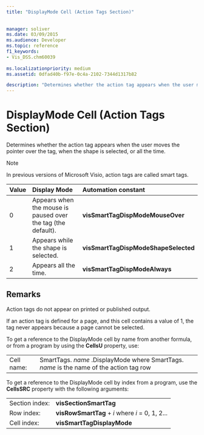 ```yaml
---
title: "DisplayMode Cell (Action Tags Section)"
 
 
manager: soliver
ms.date: 03/09/2015
ms.audience: Developer
ms.topic: reference
f1_keywords:
- Vis_DSS.chm60039
 
ms.localizationpriority: medium
ms.assetid: 0dfad40b-f97e-0c4a-2102-7344d1317b82

description: "Determines whether the action tag appears when the user moves the pointer over the tag, when the shape is selected, or all the time."
---
```


# DisplayMode Cell (Action Tags Section)

Determines whether the action tag appears when the user moves the pointer over the tag, when the shape is selected, or all the time.
  
> [!NOTE]
> In previous versions of Microsoft Visio, action tags are called smart tags. 
  
|**Value**|**Display Mode**|**Automation constant**|
|:-----|:-----|:-----|
| 0  <br/> | Appears when the mouse is paused over the tag (the default). |**visSmartTagDispModeMouseOver** <br/> |
| 1  <br/> | Appears while the shape is selected. |**visSmartTagDispModeShapeSelected** <br/> |
| 2  <br/> | Appears all the time. |**visSmartTagDispModeAlways** <br/> |
   
## Remarks

Action tags do not appear on printed or published output. 
  
If an action tag is defined for a page, and this cell contains a value of 1, the tag never appears because a page cannot be selected. 
  
To get a reference to the DisplayMode cell by name from another formula, or from a program by using the **CellsU** property, use: 
  
|||
|:-----|:-----|
| Cell name:  <br/> | SmartTags.  *name*  .DisplayMode           where SmartTags. *name*  is the name of the action tag row  <br/> |
   
To get a reference to the DisplayMode cell by index from a program, use the **CellsSRC** property with the following arguments: 
  
|||
|:-----|:-----|
| Section index:  <br/> |**visSectionSmartTag** <br/> |
| Row index:  <br/> |**visRowSmartTag** +  *i*            where  *i*  = 0, 1, 2... |
| Cell index:  <br/> |**visSmartTagDisplayMode** <br/> |
   

